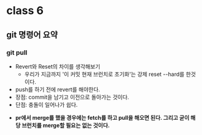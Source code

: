 # class 6

## git 명령어 요약

### git pull
- Revert와 Reset의 차이를 생각해보기
  - 우리가 지금까지 '이 커밋 현재 브런치로 초기화'는 강제 reset --hard를 한것이다.
- push를 하기 전에 revert를 해야한다.
- 장점: commit을 남기고 이전으로 돌아가는 것이다.
- 단점: 충돌이 일어나가 쉽다.

* **pr에서 merge를 했을 경우에는 fetch를 하고 pull을 해오면 된다. 그리고 굳이 해당 브런치를 merge할 필요는 없는 것이다.**